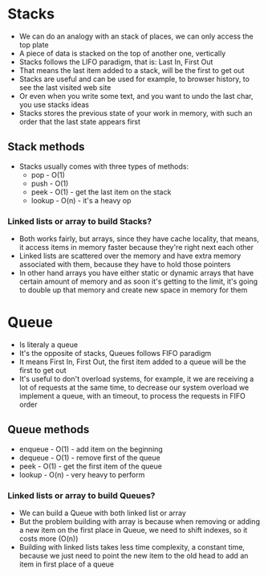 # Stacks
- We can do an analogy with an stack of places, we can only access the  top plate
- A piece of data is stacked on the top of another one, vertically
- Stacks follows the LIFO paradigm, that is: Last In, First Out
- That means the last item added to a stack, will be the first to get out
- Stacks are useful and can be used for example, to browser history, to see the last visited web site
- Or even when you write some text, and you want to undo the last char, you use stacks ideas
- Stacks stores the previous state of your work in memory, with such an order that the last state appears first

## Stack methods
- Stacks usually comes with three types of methods:
  - pop - O(1)
  - push - O(1)
  - peek - O(1) - get the last item on the stack
  - lookup - O(n) - it's a heavy op

### Linked lists or array to build Stacks?
- Both works fairly, but arrays, since they have cache locality, that means, it access items in memory faster because they're right next each other
- Linked lists are scattered over the memory and have extra memory associated with them, because they have to hold those pointers
- In other hand arrays you have either static or dynamic arrays that have certain amount of memory and as soon it's getting to the limit, it's going to double up that memory and create new space in memory for them

# Queue
- Is literaly a queue
- It's the opposite of stacks, Queues follows FIFO paradigm
- It means First In, First Out, the first item added to a queue will be the first to get out
- It's useful to don't overload systems, for example, it we are receiving a lot of requests at the same time, to decrease our system overload we implement a queue, with an timeout, to process the requests in FIFO order

## Queue methods
- enqueue - O(1) - add item on the beginning
- dequeue - O(1) - remove first of the queue
- peek - O(1) - get the first item of the queue
- lookup - O(n) - very heavy to perform

### Linked lists or array to build Queues?
- We can build a Queue with both linked list or array
- But the problem building with array is because when removing or adding a new item on the first place in Queue, we need to shift indexes, so it costs more (O(n))
- Building with linked lists takes less time complexity, a constant time, because we just need to point the new item to the old head to add an item in first place of a queue
  